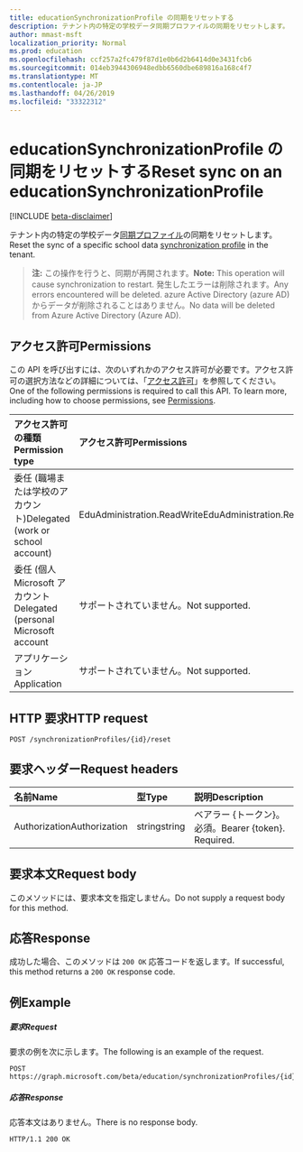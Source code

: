 ```yaml
---
title: educationSynchronizationProfile の同期をリセットする
description: テナント内の特定の学校データ同期プロファイルの同期をリセットします。
author: mmast-msft
localization_priority: Normal
ms.prod: education
ms.openlocfilehash: ccf257a2fc479f87d1e0b6d2b6414d0e3431fcb6
ms.sourcegitcommit: 014eb3944306948edbb6560dbe689816a168c4f7
ms.translationtype: MT
ms.contentlocale: ja-JP
ms.lasthandoff: 04/26/2019
ms.locfileid: "33322312"
---
```

# <a name="reset-sync-on-an-educationsynchronizationprofile"></a><span data-ttu-id="df300-103">educationSynchronizationProfile の同期をリセットする</span><span class="sxs-lookup"><span data-stu-id="df300-103">Reset sync on an educationSynchronizationProfile</span></span>

[!INCLUDE [beta-disclaimer](../../includes/beta-disclaimer.md)]

<span data-ttu-id="df300-104">テナント内の特定の学校データ[同期プロファイル](../resources/educationsynchronizationprofile.md)の同期をリセットします。</span><span class="sxs-lookup"><span data-stu-id="df300-104">Reset the sync of a specific school data [synchronization profile](../resources/educationsynchronizationprofile.md) in the tenant.</span></span>

> <span data-ttu-id="df300-105">**注:** この操作を行うと、同期が再開されます。</span><span class="sxs-lookup"><span data-stu-id="df300-105">**Note:** This operation will cause synchronization to restart.</span></span> <span data-ttu-id="df300-106">発生したエラーは削除されます。</span><span class="sxs-lookup"><span data-stu-id="df300-106">Any errors encountered will be deleted.</span></span> <span data-ttu-id="df300-107">azure Active Directory (azure AD) からデータが削除されることはありません。</span><span class="sxs-lookup"><span data-stu-id="df300-107">No data will be deleted from Azure Active Directory (Azure AD).</span></span> 

## <a name="permissions"></a><span data-ttu-id="df300-108">アクセス許可</span><span class="sxs-lookup"><span data-stu-id="df300-108">Permissions</span></span>
<span data-ttu-id="df300-p102">この API を呼び出すには、次のいずれかのアクセス許可が必要です。アクセス許可の選択方法などの詳細については、「[アクセス許可](/graph/permissions-reference)」を参照してください。</span><span class="sxs-lookup"><span data-stu-id="df300-p102">One of the following permissions is required to call this API. To learn more, including how to choose permissions, see [Permissions](/graph/permissions-reference).</span></span>

| <span data-ttu-id="df300-111">アクセス許可の種類</span><span class="sxs-lookup"><span data-stu-id="df300-111">Permission type</span></span> | <span data-ttu-id="df300-112">アクセス許可</span><span class="sxs-lookup"><span data-stu-id="df300-112">Permissions</span></span> |
|:-----------|:----------|
| <span data-ttu-id="df300-113">委任 (職場または学校のアカウント)</span><span class="sxs-lookup"><span data-stu-id="df300-113">Delegated (work or school account)</span></span> | <span data-ttu-id="df300-114">EduAdministration.ReadWrite</span><span class="sxs-lookup"><span data-stu-id="df300-114">EduAdministration.ReadWrite</span></span> |
|<span data-ttu-id="df300-115">委任 (個人 Microsoft アカウント</span><span class="sxs-lookup"><span data-stu-id="df300-115">Delegated (personal Microsoft account</span></span>|<span data-ttu-id="df300-116">サポートされていません。</span><span class="sxs-lookup"><span data-stu-id="df300-116">Not supported.</span></span>|
|<span data-ttu-id="df300-117">アプリケーション</span><span class="sxs-lookup"><span data-stu-id="df300-117">Application</span></span>|<span data-ttu-id="df300-118">サポートされていません。</span><span class="sxs-lookup"><span data-stu-id="df300-118">Not supported.</span></span>|

## <a name="http-request"></a><span data-ttu-id="df300-119">HTTP 要求</span><span class="sxs-lookup"><span data-stu-id="df300-119">HTTP request</span></span>
<!-- { "blockType": "ignored" } -->
```http
POST /synchronizationProfiles/{id}/reset
```

## <a name="request-headers"></a><span data-ttu-id="df300-120">要求ヘッダー</span><span class="sxs-lookup"><span data-stu-id="df300-120">Request headers</span></span>
| <span data-ttu-id="df300-121">名前</span><span class="sxs-lookup"><span data-stu-id="df300-121">Name</span></span>       | <span data-ttu-id="df300-122">型</span><span class="sxs-lookup"><span data-stu-id="df300-122">Type</span></span> | <span data-ttu-id="df300-123">説明</span><span class="sxs-lookup"><span data-stu-id="df300-123">Description</span></span>|
|:-----------|:------|:----------|
| <span data-ttu-id="df300-124">Authorization</span><span class="sxs-lookup"><span data-stu-id="df300-124">Authorization</span></span>  | <span data-ttu-id="df300-125">string</span><span class="sxs-lookup"><span data-stu-id="df300-125">string</span></span>  | <span data-ttu-id="df300-p103">ベアラー {トークン}。必須。</span><span class="sxs-lookup"><span data-stu-id="df300-p103">Bearer {token}. Required.</span></span>  |

## <a name="request-body"></a><span data-ttu-id="df300-128">要求本文</span><span class="sxs-lookup"><span data-stu-id="df300-128">Request body</span></span>
<span data-ttu-id="df300-129">このメソッドには、要求本文を指定しません。</span><span class="sxs-lookup"><span data-stu-id="df300-129">Do not supply a request body for this method.</span></span>
## <a name="response"></a><span data-ttu-id="df300-130">応答</span><span class="sxs-lookup"><span data-stu-id="df300-130">Response</span></span>
<span data-ttu-id="df300-131">成功した場合、このメソッドは `200 OK` 応答コードを返します。</span><span class="sxs-lookup"><span data-stu-id="df300-131">If successful, this method returns a `200 OK` response code.</span></span>

## <a name="example"></a><span data-ttu-id="df300-132">例</span><span class="sxs-lookup"><span data-stu-id="df300-132">Example</span></span>
##### <a name="request"></a><span data-ttu-id="df300-133">要求</span><span class="sxs-lookup"><span data-stu-id="df300-133">Request</span></span>
<span data-ttu-id="df300-134">要求の例を次に示します。</span><span class="sxs-lookup"><span data-stu-id="df300-134">The following is an example of the request.</span></span>
<!-- {
  "blockType": "request",
  "name": "post_educationSynchronizationProfile_reset"
}-->
```http
POST https://graph.microsoft.com/beta/education/synchronizationProfiles/{id}/reset
```

##### <a name="response"></a><span data-ttu-id="df300-135">応答</span><span class="sxs-lookup"><span data-stu-id="df300-135">Response</span></span>

<span data-ttu-id="df300-136">応答本文はありません。</span><span class="sxs-lookup"><span data-stu-id="df300-136">There is no response body.</span></span>

<!-- {
  "blockType": "response",
  "name": "post_educationSynchronizationProfile_reset"
}-->
```
HTTP/1.1 200 OK
```
